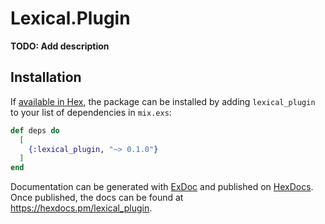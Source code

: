 # Lexical.Plugin

**TODO: Add description**

## Installation

If [available in Hex](https://hex.pm/docs/publish), the package can be installed
by adding `lexical_plugin` to your list of dependencies in `mix.exs`:

```elixir
def deps do
  [
    {:lexical_plugin, "~> 0.1.0"}
  ]
end
```

Documentation can be generated with [ExDoc](https://github.com/elixir-lang/ex_doc)
and published on [HexDocs](https://hexdocs.pm). Once published, the docs can
be found at <https://hexdocs.pm/lexical_plugin>.

